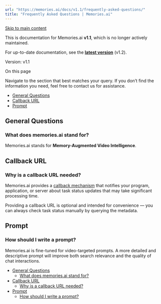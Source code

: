 ```yaml
---
url: "https://memories.ai/docs/v1.1/frequently-asked-questions/"
title: "Frequently Asked Questions | Memories.ai"
---
```


[Skip to main content](https://memories.ai/docs/v1.1/frequently-asked-questions/#__docusaurus_skipToContent_fallback)

This is documentation for Memories.ai **v1.1**, which is no longer actively maintained.

For up-to-date documentation, see the **[latest version](https://memories.ai/docs/frequently-asked-questions/)** (v1.2).

Version: v1.1

On this page

Navigate to the section that best matches your query. If you don’t find the information you need, feel free to contact us for assistance.

- [General Questions](https://memories.ai/docs/v1.1/frequently-asked-questions/#general-questions)
- [Callback URL](https://memories.ai/docs/v1.1/frequently-asked-questions/#callback-url)
- [Prompt](https://memories.ai/docs/v1.1/frequently-asked-questions/#prompt)

## General Questions [​](https://memories.ai/docs/v1.1/frequently-asked-questions/\#general-questions "Direct link to General Questions")

### What does memories.ai stand for? [​](https://memories.ai/docs/v1.1/frequently-asked-questions/\#what-does-memoriesai-stand-for "Direct link to What does memories.ai stand for?")

Memories.ai stands for **Memory-Augmented Video Intelligence**.

## Callback URL [​](https://memories.ai/docs/v1.1/frequently-asked-questions/\#callback-url "Direct link to Callback URL")

### Why is a callback URL needed? [​](https://memories.ai/docs/v1.1/frequently-asked-questions/\#why-is-a-callback-url-needed "Direct link to Why is a callback URL needed?")

Memories.ai provides a [callback mechanism](https://memories.ai/docs/v1.1/overview/#callback-mechanism) that notifies your program, application, or server about task status updates that may take significant processing time.

Providing a callback URL is optional and intended for convenience — you can always check task status manually by querying the metadata.

## Prompt [​](https://memories.ai/docs/v1.1/frequently-asked-questions/\#prompt "Direct link to Prompt")

### How should I write a prompt? [​](https://memories.ai/docs/v1.1/frequently-asked-questions/\#how-should-i-write-a-prompt "Direct link to How should I write a prompt?")

Memories.ai is fine-tuned for video-targeted prompts. A more detailed and descriptive prompt will improve both search relevance and the quality of chat interactions.

- [General Questions](https://memories.ai/docs/v1.1/frequently-asked-questions/#general-questions)
  - [What does memories.ai stand for?](https://memories.ai/docs/v1.1/frequently-asked-questions/#what-does-memoriesai-stand-for)
- [Callback URL](https://memories.ai/docs/v1.1/frequently-asked-questions/#callback-url)
  - [Why is a callback URL needed?](https://memories.ai/docs/v1.1/frequently-asked-questions/#why-is-a-callback-url-needed)
- [Prompt](https://memories.ai/docs/v1.1/frequently-asked-questions/#prompt)
  - [How should I write a prompt?](https://memories.ai/docs/v1.1/frequently-asked-questions/#how-should-i-write-a-prompt)